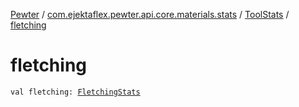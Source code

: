 [Pewter](../../index.md) / [com.ejektaflex.pewter.api.core.materials.stats](../index.md) / [ToolStats](index.md) / [fletching](./fletching.md)

# fletching

`val fletching: `[`FletchingStats`](-fletching-stats/index.md)